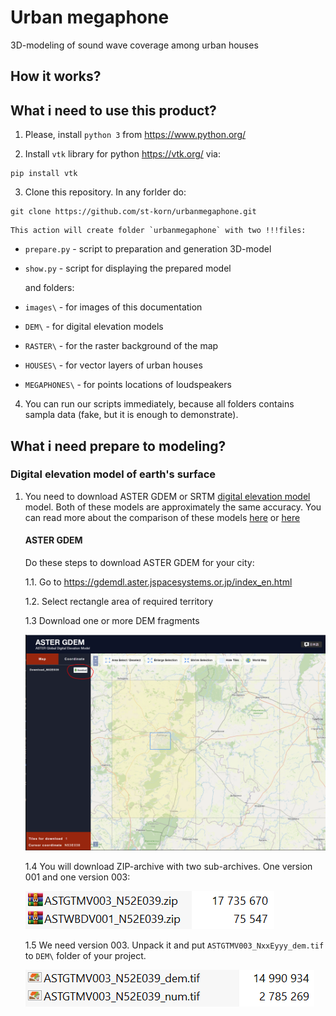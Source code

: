# Urban megaphone
3D-modeling of sound wave coverage among urban houses

## How it works?


## What i need to use this product?

1. Please, install `python 3` from https://www.python.org/

2. Install `vtk` library for python https://vtk.org/ via:
```
pip install vtk
```

3. Clone this repository. In any forlder do:
```
git clone https://github.com/st-korn/urbanmegaphone.git
```

    This action will create folder `urbanmegaphone` with two !!!files:
- `prepare.py` - script to preparation and generation 3D-model
- `show.py` - script for displaying the prepared model

    and folders:
- `images\` - for images of this documentation
- `DEM\` - for digital elevation models
- `RASTER\` - for the raster background of the map
- `HOUSES\` - for vector layers of urban houses
- `MEGAPHONES\` - for points locations of loudspeakers

4. You can run our scripts immediately, because all folders contains sampla data (fake, but it is enough to demonstrate).



## What i need prepare to modeling?

### Digital elevation model of earth's surface

1. You need to download ASTER GDEM or SRTM [digital elevation model](https://en.wikipedia.org/wiki/Digital_elevation_model) model. Both of these models are approximately the same accuracy. You can read more about the comparison of these models [here](https://visioterra.fr/telechargement/A003_VISIOTERRA_COMMUNICATION/HYP-082-VtWeb_SRTM_ASTER-GDEM_local_statistics_comparison.pdf) or [here](https://www.e3s-conferences.org/articles/e3sconf/pdf/2020/66/e3sconf_icgec2020_01027.pdf)

    #### ASTER GDEM

    Do these steps to download ASTER GDEM for your city:

    1.1. Go to https://gdemdl.aster.jspacesystems.or.jp/index_en.html

    1.2. Select rectangle area of required territory

    1.3 Download one or more DEM fragments
    
    ![ASTER GDEM download](https://github.com/st-korn/urbanmegaphone/blob/master/images/astergdem-download.PNG?raw=true)

    1.4 You will download ZIP-archive with two sub-archives. One version 001 and one version 003:

    ![ASTER GDEM archive](https://github.com/st-korn/urbanmegaphone/blob/master/images/astergdem-archive.PNG?raw=true)

    1.5 We need version 003. Unpack it and put `ASTGTMV003_NxxEyyy_dem.tif` to `DEM\` folder of your project.
    
    ![ASTER GDEM v003](https://github.com/st-korn/urbanmegaphone/blob/master/images/astergdem-v003.PNG?raw=true)
